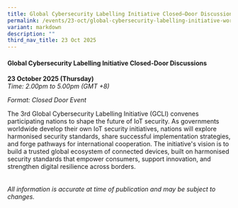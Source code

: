 ```yaml
---
title: Global Cybersecurity Labelling Initiative Closed–Door Discussions
permalink: /events/23-oct/global-cybersecurity-labelling-initiative-workshop/
variant: markdown
description: ""
third_nav_title: 23 Oct 2025
---
```

#### **Global Cybersecurity Labelling Initiative Closed-Door Discussions**

**23 October 2025 (Thursday)**  
*Time: 2.00pm to 5.00pm (GMT +8)*

*Format: Closed Door Event*

The 3rd Global Cybersecurity Labelling Initiative (GCLI) convenes participating nations to shape the future of IoT security. As governments worldwide develop their own IoT security initiatives, nations will explore harmonised security standards, share successful implementation strategies, and forge pathways for international cooperation. The initiative's vision is to build a trusted global ecosystem of connected devices, built on harmonised security standards that empower consumers, support innovation, and strengthen digital resilience across borders.
<br><br><br>
*All information is accurate at time of publication and may be subject to changes.*
